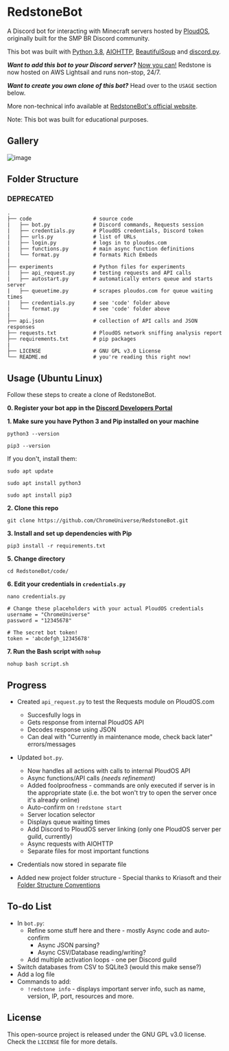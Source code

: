 # RedstoneBot

A Discord bot for interacting with Minecraft servers hosted by [PloudOS](https://ploudos.com/), originally built for the SMP BR Discord community.

This bot was built with [Python 3.8](http://python.org/), [AIOHTTP](https://docs.aiohttp.org/en/stable/), [BeautifulSoup](https://www.crummy.com/software/BeautifulSoup/bs4/doc/) and [discord.py](https://github.com/Rapptz/discord.py).

_**Want to add this bot to your Discord server?**_ [Now you can!](https://chromeuniverse.github.io/RedstoneBot/manual) Redstone is now hosted on AWS Lightsail and runs non-stop, 24/7.

_**Want to create you own clone of this bot?**_ Head over to the `USAGE` section below.

More non-technical info available at [RedstoneBot's official website](https://chromeuniverse.github.io/RedstoneBot/).

Note: This bot was built for educational purposes.

## Gallery

![image](https://i.postimg.cc/vm24YCqR/redstone2-1.png)


## Folder Structure 

### DEPRECATED

```
.
├── code                    # source code
|   ├── bot.py              # Discord commands, Requests session
|   ├── credentials.py      # PloudOS credentials, Discord token
|   ├── urls.py             # list of URLs
|   ├── login.py            # logs in to ploudos.com
|   ├── functions.py        # main async function definitions
|   └── format.py           # formats Rich Embeds
|
├── experiments             # Python files for experiments
|   ├── api_request.py      # testing requests and API calls
|   ├── autostart.py        # automatically enters queue and starts server
|   ├── queuetime.py        # scrapes ploudos.com for queue waiting times
|   ├── credentials.py      # see 'code' folder above
|   └── format.py           # see 'code' folder above
|
├── api.json                # collection of API calls and JSON responses
├── requests.txt            # PloudOS network sniffing analysis report
├── requirements.txt        # pip packages
|
├── LICENSE                 # GNU GPL v3.0 License
└── README.md               # you're reading this right now!
```


## Usage (Ubuntu Linux)

Follow these steps to create a clone of RedstoneBot.

**0. Register your bot app in the [Discord Developers Portal](https://discord.com/developers/applications)** 

**1. Make sure you have Python 3 and Pip installed on your machine**

`python3 --version`

`pip3 --version`

If you don't, install them:

`sudo apt update`

`sudo apt install python3`

`sudo apt install pip3`

**2. Clone this repo**

`git clone https://github.com/ChromeUniverse/RedstoneBot.git`

**3. Install and set up dependencies with Pip**
  
`pip3 install -r requirements.txt`

**5. Change directory**

`cd RedstoneBot/code/`

**6. Edit your credentials in `credentials.py`**

`nano credentials.py`

```
# Change these placeholders with your actual PloudOS credentials
username = "ChromeUniverse"
password = "12345678"

# The secret bot token!
token = 'abcdefgh_12345678'
```

**7. Run the Bash script with `nohup`**

`nohup bash script.sh`


## Progress

* Created `api_request.py` to test the Requests module on PloudOS.com
  * Succesfully logs in
  * Gets response from internal PloudOS API
  * Decodes response using JSON
  * Can deal with "Currently in maintenance mode, check back later" errors/messages

* Updated `bot.py`.
  * Now handles all actions with calls to internal PloudOS API
  * Async functions/API calls _(needs refinement)_
  * Added foolproofness - commands are only executed if server is in the appropriate state (i.e. the bot won't try to open the server once it's already online)
  * Auto-confirm on `!redstone start`
  * Server location selector
  * Displays queue waiting times
  * Add Discord to PloudOS server linking (only one PloudOS server per guild, currently)
  * Async requests with AIOHTTP
  * Separate files for most important functions

* Credentials now stored in separate file

* Added new project folder structure - Special thanks to Kriasoft and their [Folder Structure Conventions](https://github.com/KriaSoft/Folder-Structure-Conventions)


## To-do List

* In `bot.py`:
  * Refine some stuff here and there - mostly Async code and auto-confirm
    * Async JSON parsing?
    * Async CSV/Database reading/writing?
  * Add multiple activation loops - one per Discord guild
* Switch databases from CSV to SQLite3 (would this make sense?)
* Add a log file
* Commands to add:
  * `!redstone info` - displays important server info, such as name, version, IP, port, resources and more.


## License

This open-source project is released under the GNU GPL v3.0 license. Check the `LICENSE` file for more details.
